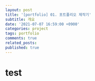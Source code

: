 ```yaml
---
layout: post
title: '[portfolio] 01. 포트폴리오 제작기'
subtitle: 개요
date: '2021-07-07 16:59:00 +0900'
categories: project
tags: portfolio
comments: true
related_posts:
published: true
---
```


test
=============
